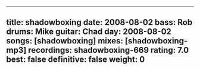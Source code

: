 
---
title: shadowboxing
date: 2008-08-02
bass:	Rob
drums:	Mike
guitar:	Chad
day: 2008-08-02
songs: [shadowboxing]
mixes: [shadowboxing-mp3]
recordings: shadowboxing-669
rating: 7.0
best: false
definitive: false
weight: 0
---
